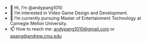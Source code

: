 - 👋 Hi, I’m @andypang1010
- 👀 I’m interested in Video Game Design and Development.
- 🌱 I’m currently pursuing Master of Entertainment Technology at Carnegie Mellon University.
- 📫 How to reach me: andypang1010@gmail.com or apang@andrew.cmu.edu

<!---
andypang1010/andypang1010 is a ✨ special ✨ repository because its `README.md` (this file) appears on your GitHub profile.
You can click the Preview link to take a look at your changes.
--->
